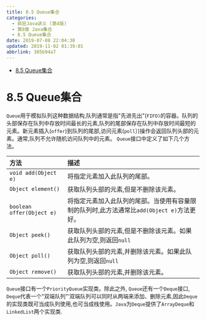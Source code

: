 ```yaml
---
title: 8.5 Queue集合
categories: 
  - 疯狂Java讲义 (第4版)
  - 第8章 Java集合
  - 8.5 Queue集合
date: 2019-07-08 22:04:30
updated: 2019-11-02 01:39:01
abbrlink: 305b94a7
---
```

- [8.5 Queue集合](/ReadingNotes/305b94a7/#8-5-Queue集合)

<!--more-->
<script src="https://cdn.bootcss.com/jquery/3.4.0/jquery.slim.min.js"></script>
<script>$(document).ready(function () {$(".post-body > ul:nth-child(1)").hide();});</script>

<!--end-->
# 8.5 Queue集合 #
`Queue`用于模拟队列这种数据结构,队列通常是指"先进先出"(`FIFO)`的容器。队列的头部保存在队列中存放时间最长的元素,队列的尾部保存在队列中存放时间最短的元素。新元素插入(`offer`)到队列的尾部,访问元素(`poll`〕)操作会返回队列头部的元素。通常,队列不允许随机访问队列中的元素。
`Queue`接口中定义了如下几个方法。

|方法|描述|
|:---|:---|
|`void add(Object e)`|将指定元素加入此队列的尾部。|
|`Object element()`|获取队列头部的元素,但是不删除该元素。|
|`boolean offer(Object e)`|将指定元素加入此队列的尾部。当使用有容量限制的队列时,此方法通常比`add(Object e)`方法更好。|
|`Object peek()`|获取队列头部的元素,但是不删除该元素。如果此队列为空,则返回`null`|
|`Object poll()`|获取队列头部的元素,并删除该元素。如果此队列为空,则返回`null`|
|`Object remove()`|获取队列头部的元素,并删除该元素。|

`Queue`接口有一个`PriorityQueue`实现类。除此之外, `Queue`还有一个`Deque`接口, `Deque`代表一个"双端队列"’双端队列可以同时从两端来添加、删除元素,因此`Deque`的实现类既可当成队列使用,也可当成栈使用。`Java`为`Deque`提供了`ArrayDeque`和`LinkedList`两个实现类.

